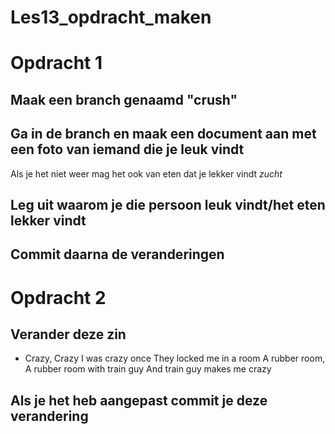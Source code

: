 # Les13_opdracht_maken

# Opdracht 1
## Maak een branch genaamd "crush"
## Ga in de branch en maak een document aan met een foto van iemand die je leuk vindt 
Als je het niet weer mag het ook van eten dat je lekker vindt *zucht*
## Leg uit waarom je die persoon leuk vindt/het eten lekker vindt
## Commit daarna de veranderingen


# Opdracht 2
## Verander deze zin

-   Crazy, Crazy I was crazy once
    They locked me in a room
    A rubber room, A rubber room with train guy
    And train guy makes me crazy

## Als je het heb aangepast commit je deze verandering